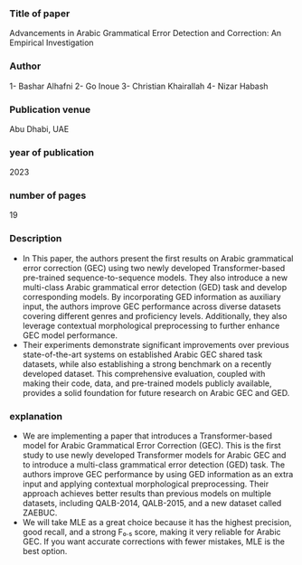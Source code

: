 ### Title of paper
Advancements in Arabic Grammatical Error Detection and Correction: An Empirical Investigation

### Author
1- Bashar Alhafni
2- Go Inoue
3- Christian Khairallah
4- Nizar Habash

### Publication venue
Abu Dhabi, UAE

### year of publication
2023

### number of pages
19

### Description
* In This paper, the authors present the first results on Arabic grammatical error correction (GEC) using two newly developed Transformer-based pre-trained sequence-to-sequence models. They also introduce a new multi-class Arabic grammatical error detection (GED) task and develop corresponding models. By incorporating GED information as auxiliary input, the authors improve GEC performance across diverse datasets covering different genres and proficiency levels. Additionally, they also leverage contextual morphological preprocessing to further enhance GEC model performance. 
* Their experiments demonstrate significant improvements over previous state-of-the-art systems on established Arabic GEC shared task datasets, while also establishing a strong benchmark on a recently developed dataset. This comprehensive evaluation, coupled with making their code, data, and pre-trained models publicly available, provides a solid foundation for future research on Arabic GEC and GED.

### explanation
* We are implementing a paper that introduces a Transformer-based model for Arabic Grammatical Error Correction (GEC). This is the first study to use newly developed Transformer models for Arabic GEC and to introduce a multi-class grammatical error detection (GED) task. The authors improve GEC performance by using GED information as an extra input and applying contextual morphological preprocessing. Their approach achieves better results than previous models on multiple datasets, including QALB-2014, QALB-2015, and a new dataset called ZAEBUC.
* We will take MLE as a great choice because it has the highest precision, good recall, and a strong F₀.₅ score, making it very reliable for Arabic GEC. If you want accurate corrections with fewer mistakes, MLE is the best option.
  
